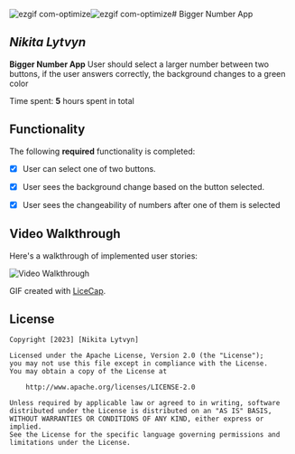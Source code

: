 ![ezgif com-optimize](https://github.com/litvinnik1/BiggerNumberApp/assets/113119709/062bffaf-8ba7-4271-b5a2-c285d7c8ee08)![ezgif com-optimize](https://github.com/litvinnik1/BiggerNumberApp/assets/113119709/47df2c42-2ce0-40ec-a22a-8ea725c687b9)# Bigger Number App

## *Nikita Lytvyn*

**Bigger Number App** User should select a larger number between two buttons, if the user answers correctly, the background changes to a green color 

Time spent: **5** hours spent in total

## Functionality

The following **required** functionality is completed:

* [x] User can select one of two buttons.
* [x] User sees the background change based on the button selected.
* [x] User sees the changeability of numbers after one of them is selected


## Video Walkthrough

Here's a walkthrough of implemented user stories:

<img src='http://i.imgur.com/link/to/your/gif/file.gif' title='Video Walkthrough' width='' alt='Video Walkthrough' />

GIF created with [LiceCap](http://www.cockos.com/licecap/).



## License

    Copyright [2023] [Nikita Lytvyn]

    Licensed under the Apache License, Version 2.0 (the "License");
    you may not use this file except in compliance with the License.
    You may obtain a copy of the License at

        http://www.apache.org/licenses/LICENSE-2.0

    Unless required by applicable law or agreed to in writing, software
    distributed under the License is distributed on an "AS IS" BASIS,
    WITHOUT WARRANTIES OR CONDITIONS OF ANY KIND, either express or implied.
    See the License for the specific language governing permissions and
    limitations under the License.
